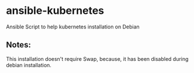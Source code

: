 # ansible-kubernetes
Ansible Script to help kubernetes installation on Debian

## Notes:

This installation doesn't require Swap, because, it has been disabled during debian installation.